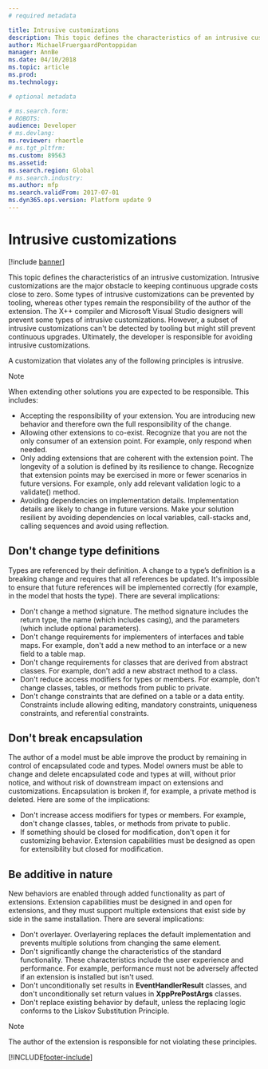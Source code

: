 ```yaml
---
# required metadata

title: Intrusive customizations
description: This topic defines the characteristics of an intrusive customization.
author: MichaelFruergaardPontoppidan
manager: AnnBe
ms.date: 04/10/2018
ms.topic: article
ms.prod: 
ms.technology: 

# optional metadata

# ms.search.form: 
# ROBOTS: 
audience: Developer
# ms.devlang: 
ms.reviewer: rhaertle
# ms.tgt_pltfrm: 
ms.custom: 89563
ms.assetid: 
ms.search.region: Global
# ms.search.industry: 
ms.author: mfp
ms.search.validFrom: 2017-07-01
ms.dyn365.ops.version: Platform update 9
---
```


# Intrusive customizations

[!include [banner](../includes/banner.md)]

This topic defines the characteristics of an intrusive customization. Intrusive customizations are the major obstacle to keeping continuous upgrade costs close to zero. Some types of intrusive customizations can be prevented by tooling, whereas other types remain the responsibility of the author of the extension. The X++ compiler and Microsoft Visual Studio designers will prevent some types of intrusive customizations. However, a subset of intrusive customizations can't be detected by tooling but might still prevent continuous upgrades. Ultimately, the developer is responsible for avoiding intrusive customizations.

A customization that violates any of the following principles is intrusive.

 > [!NOTE]
> When extending other solutions you are expected to be responsible. This includes:
> + Accepting the responsibility of your extension. You are introducing new behavior and therefore own the full responsibility of the change.
> + Allowing other extensions to co-exist. Recognize that you are not the only consumer of an extension point. For example, only respond when needed.
> + Only adding extensions that are coherent with the extension point. The longevity of a solution is defined by its resilience to change. Recognize that extension points may be exercised in more or fewer scenarios in future versions. For example, only add relevant validation logic to a validate() method.
> + Avoiding dependencies on implementation details. Implementation details are likely to change in future versions. Make your solution resilient by avoiding dependencies on local variables, call-stacks and, calling sequences and avoid using reflection.


## Don't change type definitions
Types are referenced by their definition. A change to a type’s definition is a breaking change and requires that all references be updated. It's impossible to ensure that future references will be implemented correctly (for example, in the model that hosts the type). There are several implications:

+ Don't change a method signature. The method signature includes the return type, the name (which includes casing), and the parameters (which include optional parameters).
+ Don't change requirements for implementers of interfaces and table maps. For example, don't add a new method to an interface or a new field to a table map.
+ Don't change requirements for classes that are derived from abstract classes. For example, don't add a new abstract method to a class.
+ Don't reduce access modifiers for types or members. For example, don't change classes, tables, or methods from public to private.
+ Don't change constraints that are defined on a table or a data entity. Constraints include allowing editing, mandatory constraints, uniqueness constraints, and referential constraints.

## Don't break encapsulation
The author of a model must be able improve the product by remaining in control of encapsulated code and types. Model owners must be able to change and delete encapsulated code and types at will, without prior notice, and without risk of downstream impact on extensions and customizations. Encapsulation is broken if, for example, a private method is deleted. Here are some of the implications:

+ Don't increase access modifiers for types or members. For example, don't change classes, tables, or methods from private to public.
+ If something should be closed for modification, don't open it for customizing behavior. Extension capabilities must be designed as open for extensibility but closed for modification.
            
## Be additive in nature
New behaviors are enabled through added functionality as part of extensions. Extension capabilities must be designed in and open for extensions, and they must support multiple extensions that exist side by side in the same installation. There are several implications:

+ Don't overlayer. Overlayering replaces the default implementation and prevents multiple solutions from changing the same element.
+ Don't significantly change the characteristics of the standard functionality. These characteristics include the user experience and performance. For example, performance must not be adversely affected if an extension is installed but isn't used.
+ Don't unconditionally set results in **EventHandlerResult** classes, and don't unconditionally set return values in **XppPrePostArgs** classes.
+ Don't replace existing behavior by default, unless the replacing logic conforms to the Liskov Substitution Principle.  

> [!NOTE]
> The author of the extension is responsible for not violating these principles.


[!INCLUDE[footer-include](../../../includes/footer-banner.md)]
